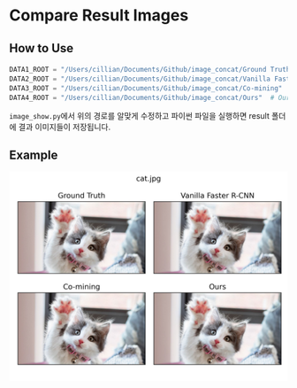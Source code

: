# Compare Result Images

## How to Use
```python
DATA1_ROOT = "/Users/cillian/Documents/Github/image_concat/Ground Truth"  # Ground Truth
DATA2_ROOT = "/Users/cillian/Documents/Github/image_concat/Vanilla Faster R-CNN"  # Vanilla Faster R-CNN
DATA3_ROOT = "/Users/cillian/Documents/Github/image_concat/Co-mining"  # Co-mining
DATA4_ROOT = "/Users/cillian/Documents/Github/image_concat/Ours"  # Ours

```

`image_show.py`에서 위의 경로를 알맞게 수정하고 파이썬 파일을 실행하면 result 폴더에 결과 이미지들이 저장됩니다.

## Example
![sample](result_images/cat.jpg)
